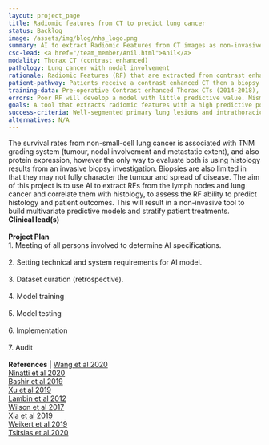 ```yaml
---
layout: project_page
title: Radiomic features from CT to predict lung cancer
status: Backlog
image: /assets/img/blog/nhs_logo.png
summary: AI to extract Radiomic Features from CT images as non-invasive tool to predict outcome of patients with lung cancer
csc-lead: <a href="/team_member/Anil.html">Anil</a>
modality: Thorax CT (contrast enhanced)
pathology: Lung cancer with nodal involvement 
rationale: Radiomic Features (RF) that are extracted from contrast enhanced CT of lung cancer and lymph nodes can be correlated with histology and survival outcomes to provide a non-invasive predictive tool to develop a multi-parametric predictive model to assistive the decisions in patient treatment.
patient-pathway: Patients receive a contrast enhanced CT then a biopsy for diagnosis and staging of lung cancer, the results of which determine the treatment path. 
training-data: Pre-operative Contrast enhanced Thorax CTs (2014-2018), collected into a database (n = 500 ~ 600). Option of including recent CTs (2018 – present) with limited data on survival after surgery.
errors: Poor RF will develop a model with little predictive value. Mismanagement of patient treatment. Poor research outcomes.
goals: A tool that extracts radiomic features with a high predictive power in predicting histology and patient outcomes.
success-criteria: Well-segmented primary lung lesions and intrathoracic lymph nodes. This will require clinicians’ supervision and validation against manual segmentation. Also, based on this, subsequent important criteria for AI success within this project will be the ability of RF automatically extracted from images to show correlation with histological parameters and outcome data.
alternatives: N/A
---
```

The survival rates from non-small-cell lung cancer is associated with TNM grading system (tumour, nodal involvement and metastatic extent), and also protein expression, however the only way to evaluate both is using histology results from an invasive biopsy investigation. Biopsies are also limited in that they may not fully character the tumour and spread of disease. The aim of this project is to use AI to extract RFs from the lymph nodes and lung cancer and correlate them with histology, to assess the RF ability to predict histology and patient outcomes. This will result in a non-invasive tool to build multivariate predictive models and stratify patient treatments.
<br>
<b>Clinical lead(s)</b>
<br>
<br>
<b>Project Plan</b> <br>
    1. Meeting of all persons involved to determine AI specifications. <br><br> 2.	Setting technical and system requirements for AI model. <br> <br> 3. Dataset curation (retrospective). <br><br> 4.	Model training<br><br>5.	Model testing <br><br>6.	Implementation <br><br>7. Audit
<br>
<br>
<b>References</b> |  <a href="https://doi.org/10.1016/j.ejrad.2020.109150"> Wang et al 2020 </a> <br> <a href="https://doi.org/10.3390/diagnostics10060359"> Ninatti et al 2020 </a> <br> <a href="https://doi.org/10.1259/bjr.20190159"> Bashir et al 2019 </a> <br>  <a href="https://doi.org/10.1158/1078-0432.ccr-18-2495"> Xu et al 2019 </a> <br> <a href="https://doi.org/10.1016/j.ejca.2011.11.036"> Lambin et al 2012 </a> <br> <a href="https://tlcr.amegroups.com/article/view/12141/10357"> Wilson et al 2017 </a> <br> <a href="https://doi.org/10.3389/fonc.2020.00418"> Xia et al 2019 </a> <br> <a href="https://doi.org/10.1155/2019/1545747"> Weikert et al 2019 </a> <br> <a href="https://doi.org/10.1016/j.lungcan.2020.11.005"> Tsitsias et al 2020 </a> <br>  